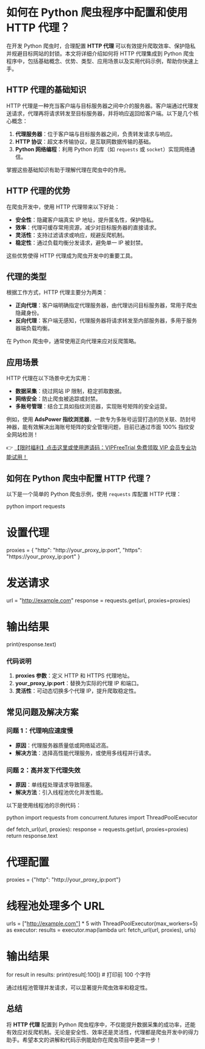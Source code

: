 # 如何在 Python 爬虫程序中配置和使用 HTTP 代理？

在开发 Python 爬虫时，合理配置 **HTTP 代理** 可以有效提升爬取效率、保护隐私并规避目标网站的封锁。本文将详细介绍如何将 HTTP 代理集成到 Python 爬虫程序中，包括基础概念、优势、类型、应用场景以及实用代码示例，帮助你快速上手。

## HTTP 代理的基础知识

HTTP 代理是一种充当客户端与目标服务器之间中介的服务器。客户端通过代理发送请求，代理再将请求转发至目标服务器，并将响应返回给客户端。以下是几个核心概念：

1. **代理服务器**：位于客户端与目标服务器之间，负责转发请求与响应。
2. **HTTP 协议**：超文本传输协议，是互联网数据传输的基础。
3. **Python 网络编程**：利用 Python 的库（如 `requests` 或 `socket`）实现网络通信。

掌握这些基础知识有助于理解代理在爬虫中的作用。

## HTTP 代理的优势

在爬虫开发中，使用 HTTP 代理带来以下好处：

- **安全性**：隐藏客户端真实 IP 地址，提升匿名性，保护隐私。
- **效率**：代理可缓存常用资源，减少对目标服务器的直接请求。
- **灵活性**：支持过滤请求或响应，规避反爬机制。
- **稳定性**：通过负载均衡分发请求，避免单一 IP 被封禁。

这些优势使得 HTTP 代理成为爬虫开发中的重要工具。

## 代理的类型

根据工作方式，HTTP 代理主要分为两类：

- **正向代理**：客户端明确指定代理服务器，由代理访问目标服务器，常用于爬虫隐藏身份。
- **反向代理**：客户端无感知，代理服务器将请求转发至内部服务器，多用于服务器端负载均衡。

在 Python 爬虫中，通常使用正向代理来应对反爬策略。

## 应用场景

HTTP 代理在以下场景中尤为实用：

- **数据采集**：绕过网站 IP 限制，稳定抓取数据。
- **网络安全**：防止爬虫被追踪或封禁。
- **多账号管理**：结合工具如指纹浏览器，实现账号矩阵的安全运营。

例如，使用 **AdsPower 指纹浏览器**，一款专为多账号运营打造的防关联、防封号神器，能有效解决出海账号矩阵的安全管理问题，目前已通过市面 100% 指纹安全网站检测！

👉 [【限时福利】点击这里或使用邀请码：VIPFreeTrial 免费领取 VIP 会员专业功能试用！](https://bit.ly/adspower_free)

## 如何在 Python 爬虫中配置 HTTP 代理？

以下是一个简单的 Python 爬虫示例，使用 `requests` 库配置 HTTP 代理：

python
import requests

# 设置代理
proxies = {
    "http": "http://your_proxy_ip:port",
    "https": "https://your_proxy_ip:port"
}

# 发送请求
url = "http://example.com"
response = requests.get(url, proxies=proxies)

# 输出结果
print(response.text)

### 代码说明
1. **proxies 参数**：定义 HTTP 和 HTTPS 代理地址。
2. **your_proxy_ip:port**：替换为实际的代理 IP 和端口。
3. **灵活性**：可动态切换多个代理 IP，提升爬取稳定性。

## 常见问题及解决方案

### 问题 1：代理响应速度慢
- **原因**：代理服务器质量低或网络延迟高。
- **解决方法**：选择高性能代理服务，或使用多线程并行请求。

### 问题 2：高并发下代理失效
- **原因**：单线程处理请求导致阻塞。
- **解决方法**：引入线程池优化并发性能。

以下是使用线程池的示例代码：

python
import requests
from concurrent.futures import ThreadPoolExecutor

def fetch_url(url, proxies):
    response = requests.get(url, proxies=proxies)
    return response.text

# 代理配置
proxies = {"http": "http://your_proxy_ip:port"}

# 线程池处理多个 URL
urls = ["http://example.com"] * 5
with ThreadPoolExecutor(max_workers=5) as executor:
    results = executor.map(lambda url: fetch_url(url, proxies), urls)

# 输出结果
for result in results:
    print(result[:100])  # 打印前 100 个字符

通过线程池管理并发请求，可以显著提升爬虫效率和稳定性。

## 总结

将 **HTTP 代理** 配置到 Python 爬虫程序中，不仅能提升数据采集的成功率，还能有效应对反爬机制。无论是安全性、效率还是灵活性，代理都是爬虫开发中的得力助手。希望本文的讲解和代码示例能助你在爬虫项目中更进一步！